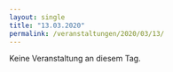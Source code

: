 ```yaml
---
layout: single
title: "13.03.2020"
permalink: /veranstaltungen/2020/03/13/
---
```


Keine Veranstaltung an diesem Tag.
